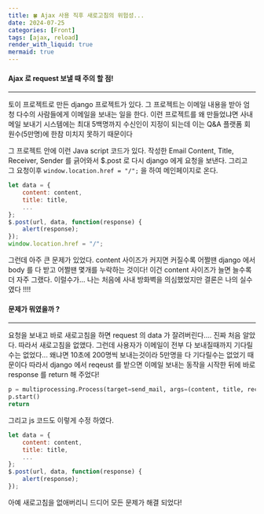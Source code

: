 ```yaml
---
title: 🍀 Ajax 사용 직후 새로고침의 위험성...
date: 2024-07-25
categories: [Front]
tags: [ajax, reload]
render_with_liquid: true
mermaid: true
---
```

#### Ajax 로 request 보낼 때 주의 할 점!
---
토이 프로젝트로 만든 django 프로젝트가 있다. 그 프로젝트는 이메일 내용을 받아 엄청 다수의 사람들에게 이메일을 보내는 일을 한다. 이런 프로젝트를 왜 만들었냐면 사내 메일 보내기 시스템에는 최대 5백명까지 수신인이 지정이 되는데 이는 Q&A 플랫폼 회원수(5만명)에 한참 미치지 못하기 때문이다

그 프로젝트 안에 이런 Java script 코드가 있다. 작성한 Email Content, Title, Receiver, Sender 를 긁어와서 $.post 로 다시 django 에게 요청을 보낸다. 그리고 그 요청이후 `window.location.href = "/";` 을 하여 메인페이지로 온다.

```js
let data = {
	content: content,
	title: title,
	...
};
$.post(url, data, function(response) {
	alert(response);
});
window.location.href = "/";
```

그런데 아주 큰 문제가 있었다. content 사이즈가 커지면 커질수록 어쩔땐 django 에서 body 를 다 받고 어쩔땐 몇개를 누락하는 것이다! 이건 content 사이즈가 늘면 늘수록 더 자주 그랬다. 
이럴수가... 나는 처음에 사내 방화벽을 의심했었지만 결론은 나의 실수였다 !!!!

#### 문제가 뭐였을까 ?
---
요청을 보내고 바로 새로고침을 하면 request 의 data 가 잘려버린다.... 진짜 처음 알았다.
따라서 새로고침을 없앴다. 그런데 사용자가 이메일이 전부 다 보내질때까지 기다릴수는 없었다... 왜냐면 10초에 200명씩 보내는것이라 5만명을 다 기다릴수는 없었기 때문이다 따라서 django 에서 reqeust 를 받으면 이메일 보내는 동작을 시작한 뒤에 바로 response 를 return 해 주었다!

```python
p = multiprocessing.Process(target=send_mail, args=(content, title, receiver, sender,))
p.start()
return
```

그리고 js 코드도 이렇게 수정 하였다.

```js
let data = {
	content: content,
	title: title,
	...
};
$.post(url, data, function(response) {
	alert(response);
});
```

아예 새로고침을 없애버리니 드디어 모든 문제가 해결 되었다!